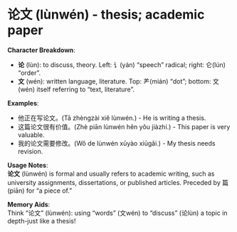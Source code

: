 # **论文 (lùnwén) - thesis; academic paper**

**Character Breakdown**:  
- **论** (lùn): to discuss, theory. Left: 讠(yán) “speech” radical; right: 仑(lún) “order”.  
- **文** (wén): written language, literature. Top: ⺶(mián) “dot”; bottom: 文(wén) itself referring to “text, literature”.

**Examples**:  
- 他正在写论文。(Tā zhèngzài xiě lùnwén.) - He is writing a thesis.  
- 这篇论文很有价值。(Zhè piān lùnwén hěn yǒu jiàzhí.) - This paper is very valuable.  
- 我的论文需要修改。(Wǒ de lùnwén xūyào xiūgǎi.) - My thesis needs revision.

**Usage Notes**:  
**论文** (lùnwén) is formal and usually refers to academic writing, such as university assignments, dissertations, or published articles. Preceded by 篇(piān) for “a piece of.”

**Memory Aids**:  
Think “论文” (lùnwén): using “words” (文wén) to “discuss” (论lùn) a topic in depth-just like a thesis!